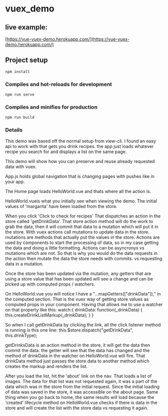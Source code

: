 # vuex_demo

## live example:
[https://vue-vuex-demo.herokuapp.com/](https://vue-vuex-demo.herokuapp.com/)
## Project setup
```
npm install
```

### Compiles and hot-reloads for development
```
npm run serve
```

### Compiles and minifies for production
```
npm run build
```

### Details
This demo was based off the normal setup from view-cli. I found an easy api to work with that gets you drink recipes. the app just loads whatever recipe you search for and displays a list on the same page.

This demo will show how you can preserve and reuse already requested data with vuex. 

App.js holds global navigation that is changing pages with pushes like in your app.

The Home page loads HelloWorld.vue and thats where all the action is.

HelloWorld.vueis what you initially see when viewing the demo. The initial values of 'margarita' have been loaded from the store.

When you click 'Click to check for recipes' That dispatches an action in the store called 'getDrinkData'. That store action method will do the work to grab the data, then it will commit that data to a mutation which will put it in the store. With vuex actions call mutations to update data in the store. mutations are methods that actually put the values in the store. Actions are used by components to start the processing of data, so in my case getting the data and doing a little formatting. Actions can be asyncronys vs mutations which are not. So that is why you would do the data requests in the action then mutate the data the store needs with commits. vs requesting data in a mutation.

Once the store has been updated via the mutation, any getters that are using a store value that has been updated will see a change and can be picked up with computed props / watchers.

On HelloWorld.vue you will notice I have a "...mapGetters(["drinkData"])," in the computed section. That is the vuex way of getting store values as computed props in your component. Having that allows me to use a watcher on that property like this: 
watch:{
drinkData: function(_drinkData) {
      this.createDrinkListMarkup(_drinkData);
    }
}

So when I call getDrinkData by clicking the link, all the click listener method is running is this one line:
this.$store.dispatch("getDrinkData", this.drinkType);

 getDrinksData is an action method in the store, it will get the data then commit the data. the getter will see that the data has changed and the method of drinkData in the watcher on HelloWorld.vue will fire. That drinkData method just passes the store data to another method which creates the markup and renders the list.

After you load the list, hit the 'about' link on the nav.
That loads a list of images. The data for that list was not requested again, it was a part of the data which was in the store from the initial request. Since the initial loading of data was saved in the store, it was accessible on the about page. Same thing when you go back to home, the same results will load because the 'created' lifecycle method on HelloWorld.vue checks if there is data in the store and will create the list with the store data vs requesting it again.
